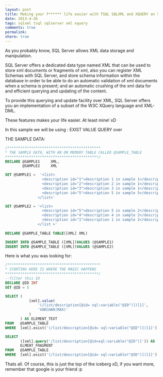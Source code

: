 ```yaml
---
layout: post
title: Making your f****** life easier with TSQL SQLXML and XQUERY on SQLServer
date: 2013-4-26
tags: sqlxml tsql sqlserver xml xquery
comments: true
permalink:
share: true
---
```


As you probably know, SQL Server allows XML data storage and manipulation.

SQL Server offers a dedicated data type named XML that can be used to store xml documents or fragments of xml, also you can register XML Schemas with SQL Server, and store schema information within the database in order to be able to do an automatic validation of xml documents when a schema is present; and an automatic crushing of the xml data for and efficient querying and updating of the content.

To provide this querying and update facility over XML, SQL Server offers you an implementation of a subset of the W3C XQuery language and XML-DML.

These features makes your life easier. At least mine! xD

In this sample we will be using : EXIST VALUE QUERY
over

THE SAMPLE DATA:

```sql
/*******************************************
* THE SAMPLE DATA, WITH AN ON MEMORY TABLE CALLED @SAMPLE_TABLE
*******************************************/
DECLARE @SAMPLE1     XML,
        @SAMPLE2     XML

SET @SAMPLE1 =  '<list>  
                 <description id="1">description 1 in sample 1</description>
                 <description id="2">description 2 in sample 1</description>
                 <description id="3">description 3 in sample 1</description>
                 <description id="5">description 5 in sample 5</description>
               </list>'

SET @SAMPLE2 = '<list>
                 <description id="5">description 5 in sample 2</description>
                 <description id="4">description 4 in sample 2</description>
                 <description id="1">description 1 in sample 2</description>
               </list >'
               
DECLARE @SAMPLE_TABLE TABLE([XML] XML)

INSERT INTO @SAMPLE_TABLE ([XML])VALUES (@SAMPLE1)
INSERT INTO @SAMPLE_TABLE ([XML])VALUES (@SAMPLE2)
```


Here is what you was looking for:

```sql
/*******************************************
* STARTING HERE IS WHERE THE MAGIC HAPPENS
*******************************************/
--filter this ID
DECLARE @ID INT
SET @ID = 5

SELECT (
           [xml].value(
               '(/list/description[@id= sql:variable("@ID")])[1]',
               'VARCHAR(MAX)'
           )
       ) AS ELEMENT_TEXT
FROM   @SAMPLE_TABLE
WHERE  [xml].exist('(/list/description[@id= sql:variable("@ID")])[1]') = 1

SELECT 
       ([xml].query('/list/description[@id=sql:variable("@ID")]')) AS 
       ELMENT_FRAGMENT
FROM   @SAMPLE_TABLE
WHERE  [xml].exist('(/list/description[@id= sql:variable("@ID")])[1]') = 1
```

Thats all. Of course, this is just the top of the iceberg xD, if you want more, remember that google is your friend :p